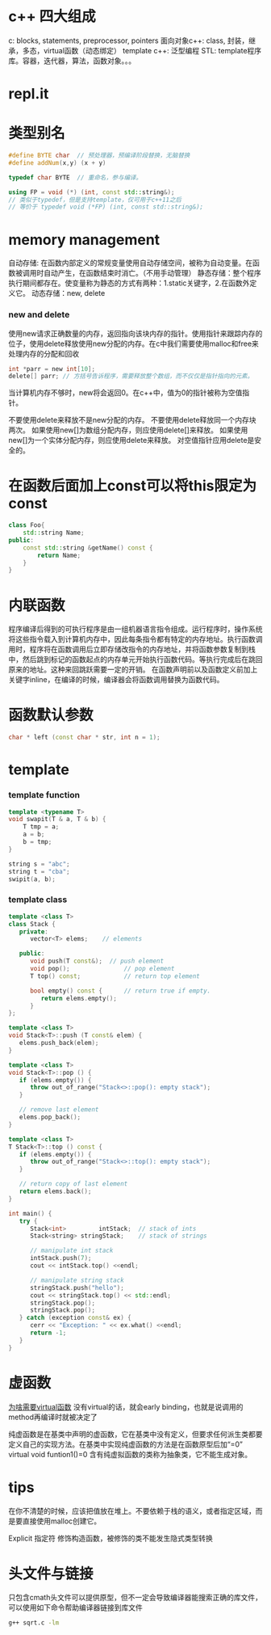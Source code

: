 # c++ 四大组成
c: blocks, statements, preprocessor, pointers
面向对象c++: class, 封装，继承，多态，virtual函数（动态绑定）
template c++: 泛型编程
STL: template程序库。容器，迭代器，算法，函数对象。。。

# repl.it

# 类型别名

```cpp
#define BYTE char  // 预处理器，预编译阶段替换，无脑替换
#define addNum(x,y) (x + y)

typedef char BYTE  // 重命名，参与编译。

using FP = void (*) (int, const std::string&); 
// 类似于typedef，但是支持template，仅可用于c++11之后
// 等价于 typedef void (*FP) (int, const std::string&);
```

# memory management
自动存储: 在函数内部定义的常规变量使用自动存储空间，被称为自动变量。在函数被调用时自动产生，在函数结束时消亡。（不用手动管理）
静态存储：整个程序执行期间都存在。使变量称为静态的方式有两种：1.static关键字，2.在函数外定义它。
动态存储：new, delete


### new and delete
使用new请求正确数量的内存，返回指向该块内存的指针。使用指针来跟踪内存的位子，使用delete释放使用new分配的内存。在c中我们需要使用malloc和free来处理内存的分配和回收

```c
int *parr = new int[10];
delete[] parr; // 方括号告诉程序，需要释放整个数组，而不仅仅是指针指向的元素。
```

当计算机内存不够时，new将会返回0。在c++中，值为0的指针被称为空值指针。

不要使用delete来释放不是new分配的内存。
不要使用delete释放同一个内存块两次。
如果使用new[]为数组分配内存，则应使用delete[]来释放。
如果使用new[]为一个实体分配内存，则应使用delete来释放。
对空值指针应用delete是安全的。

# 在函数后面加上const可以将this限定为const

```cpp
class Foo{
    std::string Name;
public:
    const std::string &getName() const {
        return Name;
    }
}
```

# 内联函数
程序编译后得到的可执行程序是由一组机器语言指令组成。运行程序时，操作系统将这些指令载入到计算机内存中，因此每条指令都有特定的内存地址。执行函数调用时，程序将在函数调用后立即存储改指令的内存地址，并将函数参数复制到栈中，然后跳到标记的函数起点的内存单元开始执行函数代码。等执行完成后在跳回原来的地址。这种来回跳跃需要一定的开销。
在函数声明前以及函数定义前加上关键字inline，在编译的时候，编译器会将函数调用替换为函数代码。

# 函数默认参数
```cpp
char * left (const char * str, int n = 1);
```


# template 
### template function
```cpp
template <typename T>
void swapit(T & a, T & b) {
    T tmp = a;
    a = b;
    b = tmp;
}

string s = "abc";
string t = "cba";
swipit(a, b);
```

### template class
```cpp
template <class T>
class Stack {
   private:
      vector<T> elems;    // elements

   public:
      void push(T const&);  // push element
      void pop();               // pop element
      T top() const;            // return top element

      bool empty() const {      // return true if empty.
         return elems.empty();
      }
};

template <class T>
void Stack<T>::push (T const& elem) {
   elems.push_back(elem);
}

template <class T>
void Stack<T>::pop () {
   if (elems.empty()) {
      throw out_of_range("Stack<>::pop(): empty stack");
   }

   // remove last element
   elems.pop_back();
}

template <class T>
T Stack<T>::top () const {
   if (elems.empty()) {
      throw out_of_range("Stack<>::top(): empty stack");
   }

   // return copy of last element
   return elems.back();
}

int main() {
   try {
      Stack<int>         intStack;  // stack of ints
      Stack<string> stringStack;    // stack of strings

      // manipulate int stack
      intStack.push(7);
      cout << intStack.top() <<endl;

      // manipulate string stack
      stringStack.push("hello");
      cout << stringStack.top() << std::endl;
      stringStack.pop();
      stringStack.pop();
   } catch (exception const& ex) {
      cerr << "Exception: " << ex.what() <<endl;
      return -1;
   }
}
```


# 虚函数
[为啥需要virtual函数](https://stackoverflow.com/questions/2391679/why-do-we-need-virtual-functions-in-c)
没有virtual的话，就会early binding，也就是说调用的method再编译时就被决定了

纯虚函数是在基类中声明的虚函数，它在基类中没有定义，但要求任何派生类都要定义自己的实现方法。在基类中实现纯虚函数的方法是在函数原型后加“=0”
virtual void funtion1()=0
含有纯虚拟函数的类称为抽象类，它不能生成对象。

# tips 
在你不清楚的时候，应该把值放在堆上。不要依赖于栈的语义，或者指定区域，而是要直接使用malloc创建它。

Explicit 指定符 修饰构造函数，被修饰的类不能发生隐式类型转换

# 头文件与链接
只包含cmath头文件可以提供原型，但不一定会导致编译器能搜索正确的库文件，可以使用如下命令帮助编译器链接到库文件

```sh
g++ sqrt.c -lm
```


